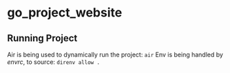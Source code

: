 # go_project_website

## Running Project
Air is being used to dynamically run the project: `air`
Env is being handled by *envrc*, to source: `direnv allow .`
